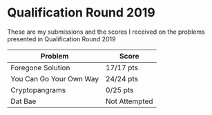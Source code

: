 # Qualification Round 2019

These are my submissions and the scores I received on the problems presented in Qualification Round 2019

| Problem                 | Score         |
|-------------------------|---------------|
| Foregone Solution       | 17/17 pts     |
| You Can Go Your Own Way | 24/24 pts     |
| Cryptopangrams          | 0/25 pts      |
| Dat Bae                 | Not Attempted |